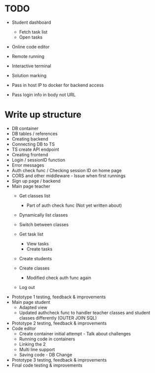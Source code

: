 # TODO
- Student dashboard
    - Fetch task list
    - Open tasks
- Online code editor
- Remote running
- Interactive terminal
- Solution marking

- Pass in host IP to docker for backend access
- Pass login info in body not URL

# Write up structure
- DB container
- DB tables / references
- Creating backend
- Connecting DB to TS
- TS create API endpoint
- Creating frontend
- Login / sessionID function
- Error messages
- Auth check func / Checking session ID on home page
- CORS and other middleware - Issue when first runnings
- Sign up page / backend
- Main page teacher
    - Get classes list
        - Part of auth check func (Not yet written about)
    - Dynamically list classes
    - Switch between classes
    - Get task list
        - View tasks
        - Create tasks
        
    - Create students
    - Create classes
        - Modified check auth func again
    - Log out
- Prototype 1 testing, feedback & improvements 
- Main page student
    - Adapted view
    - Updated authcheck func to handler teacher classes and student classes differently (OUTER JOIN SQL)
- Prototype 2 testing, feedback & improvements 
- Code editor
    - Create container initial attempt - Talk about challenges
    - Running code in containers
    - Linking the 2
    - Multi line support
    - Saving code - DB Change
- Prototype 3 testing, feedback & improvements 
- Final code testing & improvements 